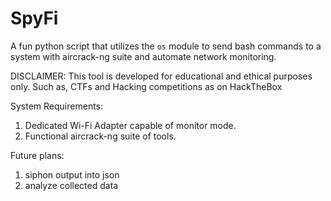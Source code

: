 # SpyFi
A fun python script that utilizes the `os` module to send bash commands to a system with aircrack-ng suite and automate network monitoring.

DISCLAIMER: This tool is developed for educational and ethical purposes only. Such as, CTFs and Hacking competitions as on HackTheBox

System Requirements:

1. Dedicated Wi-Fi Adapter capable of monitor mode.
2. Functional aircrack-ng suite of tools.


Future plans: 

1. siphon output into json
2. analyze collected data
